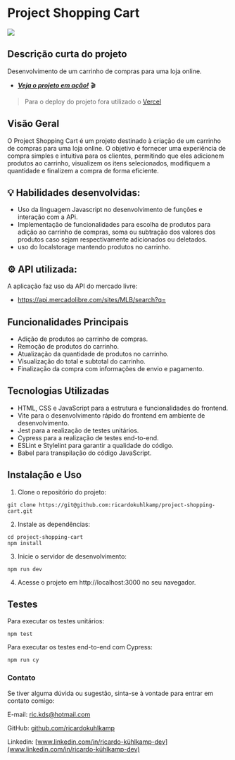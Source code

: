 # Project Shopping Cart

<img src='images/resultado-final-project-shopping-cart.gif'>

## Descrição curta do projeto
Desenvolvimento de um carrinho de compras para uma loja online.

- [___Veja o projeto em ação!___](https://project-shopping-cart-seven.vercel.app/) 🎬

> Para o deploy do projeto fora utilizado o [Vercel](https://vercel.com/)

## Visão Geral
O Project Shopping Cart é um projeto destinado à criação de um carrinho de compras para uma loja online. O objetivo é fornecer uma experiência de compra simples e intuitiva para os clientes, permitindo que eles adicionem produtos ao carrinho, visualizem os itens selecionados, modifiquem a quantidade e finalizem a compra de forma eficiente.

## 💡 Habilidades desenvolvidas:

- Uso da linguagem Javascript no desenvolvimento de funções e interação com a APi.
- Implementação de funcionalidades para escolha de produtos para adição ao carrinho de compras, soma ou subtração dos valores dos produtos caso sejam respectivamente adicionados ou deletados.
- uso do localstorage mantendo produtos no carrinho.

## ⚙️ API utilizada:
A aplicação faz uso da API do mercado livre:
- https://api.mercadolibre.com/sites/MLB/search?q=

## Funcionalidades Principais
-  Adição de produtos ao carrinho de compras.
-  Remoção de produtos do carrinho.
-  Atualização da quantidade de produtos no carrinho.
-  Visualização do total e subtotal do carrinho.
-  Finalização da compra com informações de envio e pagamento.
## Tecnologias Utilizadas
-  HTML, CSS e JavaScript para a estrutura e funcionalidades do frontend.
-  Vite para o desenvolvimento rápido do frontend em ambiente de desenvolvimento.
-  Jest para a realização de testes unitários.
-  Cypress para a realização de testes end-to-end.
-  ESLint e Stylelint para garantir a qualidade do código.
-  Babel para transpilação do código JavaScript.

## Instalação e Uso
1.  Clone o repositório do projeto:
```
git clone https://git@github.com:ricardokuhlkamp/project-shopping-cart.git
```
2.  Instale as dependências:
```
cd project-shopping-cart
npm install
```
3.  Inicie o servidor de desenvolvimento:
```
npm run dev
```
4.  Acesse o projeto em http://localhost:3000 no seu navegador.
## Testes
Para executar os testes unitários:
```
npm test
```
Para executar os testes end-to-end com Cypress:
```
npm run cy
```
### __Contato__
Se tiver alguma dúvida ou sugestão, sinta-se à vontade para entrar em contato comigo:

E-mail: <ric.kds@hotmail.com>

GitHub: [github.com/ricardokuhlkamp](https://github.com/ricardokuhlkamp)

Linkedin: [www.linkedin.com/in/ricardo-kühlkamp-dev](www.linkedin.com/in/ricardo-kühlkamp-dev)

